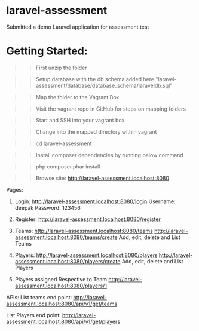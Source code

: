 # laravel-assessment
Submitted a demo Laravel application for assessment test

# Getting Started:

>> First unzip the folder

>> Setup database with the db schema added 
here "laravel-assessment/database/database_schema/laraveldb.sql"

>> Map the folder to the Vagrant Box

>> Visit the vagrant repo in GitHub for steps on mapping folders

>> Start and SSH into your vagrant box

>> Change into the mapped directory within vagrant

>> cd laravel-assessment

>> Install composer dependencies by running below command

>> php composer.phar install

>> Browse site: http://laravel-assessment.localhost:8080

Pages:
1. Login:
http://laravel-assessment.localhost:8080/login
Username: deepak
Password: 123456

2. Register:
http://laravel-assessment.localhost:8080/register

3. Teams:
http://laravel-assessment.localhost:8080/teams
http://laravel-assessment.localhost:8080/teams/create
Add, edit, delete and List Teams

4. Players:
http://laravel-assessment.localhost:8080/players
http://laravel-assessment.localhost:8080/players/create
Add, edit, delete and List Players

5. Players assigned Respective to Team
http://laravel-assessment.localhost:8080/players/1

APIs:
List teams end point:
http://laravel-assessment.localhost:8080/api/v1/get/teams

List Players end point:
http://laravel-assessment.localhost:8080/api/v1/get/players